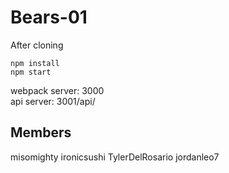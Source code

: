 # Bears-01

After cloning

```
npm install
npm start
```

webpack server: 3000 <br>
api server: 3001/api/

## Members

misomighty
ironicsushi
TylerDelRosario
jordanleo7
